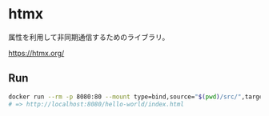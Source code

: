 htmx
===

属性を利用して非同期通信するためのライブラリ。

https://htmx.org/


## Run

```bash
docker run --rm -p 8080:80 --mount type=bind,source="$(pwd)/src/",target=/usr/local/apache2/htdocs/ httpd:2.4
# => http://localhost:8080/hello-world/index.html
```
